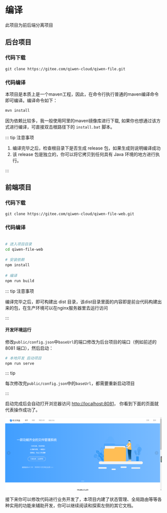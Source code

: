 # 编译

此项目为前后端分离项目

## 后台项目

### 代码下载
```shell
git clone https://gitee.com/qiwen-cloud/qiwen-file.git
```
### 代码编译

本项目是本质上是一个maven工程，因此，在命令行执行普通的maven编译命令即可编译。编译命令如下：

```bash
mvn install 
``` 

因为依赖比较多，我一般使用阿里的maven镜像库进行下载, 如果你也想通过该方式进行编译，可直接双击根路径下的 `install.bat` 脚本。


::: tip 注意事项

1. 编译完毕之后，检查根目录下是否生成 release 包，如果生成则说明编译成功
2. 该 release 包是独立的，你可以将它拷贝到任何具有 Java 环境的地方进行执行。

:::



## 前端项目

### 代码下载
```shell
git clone https://gitee.com/qiwen-cloud/qiwen-file-web.git
```

### 代码编译

```bash

# 进入项目目录
cd qiwen-file-web

# 安装依赖
npm install

# 编译
npm run build
```

::: tip 注意事项

编译完毕之后，即可构建出 dist 目录，该dist目录里面的内容即是前台代码构建出来的包，在生产环境可以在nginx服务器里去运行访问

:::



#### 开发环境运行

修改`public/config.json`中`baseUrl`的端口修改为后台项目的端口（例如前述的 8081 端口），然后启动：

```bash
# 本地开发 启动项目
npm run serve
```

::: tip

每次修改完`public/config.json`中的`baseUrl`，都需要重新启动项目

:::

启动完成后会自动打开浏览器访问 [http://localhost:8081](http://localhost:8081/)， 你看到下面的页面就代表操作成功了。

![首页](./img/install/home.png '启动成功.png')

接下来你可以修改代码进行业务开发了，本项目内建了状态管理、全局路由等等各种实用的功能来辅助开发，你可以继续阅读和探索左侧的其它文档。
